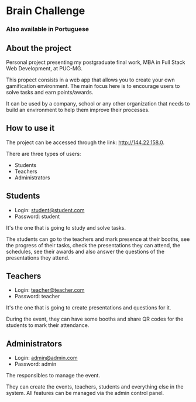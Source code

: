 # Brain Challenge

### Also available in Portuguese

## About the project

Personal project presenting my postgraduate final work, MBA in Full Stack Web Development, at PUC-MG.

This propect consists in a web app that allows you to create your own gamification environment.
The main focus here is to encourage users to solve tasks and earn points/awards.

It can be used by a company, school or any other organization that needs to build an
environment to help them improve their processes.

## How to use it

The project can be accessed through the link: http://144.22.158.0.

There are three types of users:

- Students
- Teachers
- Administrators

## Students

- Login: student@student.com
- Password: student

It's the one that is going to study and solve tasks.

The students can go to the teachers and mark presence at their booths, see the progress
of their tasks, check the presentations they can attend, the schedules, see their awards
and also answer the questions of the presentations they attend.

## Teachers

- Login: teacher@teacher.com
- Password: teacher

It's the one that is going to create presentations and questions for it.

During the event, they can have some booths and share QR codes for the students to mark
their attendance.

## Administrators

- Login: admin@admin.com
- Password: admin

The responsibles to manage the event.

They can create the events, teachers, students and everything else in the system.
All features can be managed via the admin control panel.
